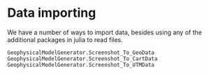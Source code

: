 # Data importing

We have a number of ways to import data, besides using any of the additional packages in julia to read files.

```@docs
GeophysicalModelGenerator.Screenshot_To_GeoData
GeophysicalModelGenerator.Screenshot_To_CartData
GeophysicalModelGenerator.Screenshot_To_UTMData
```
